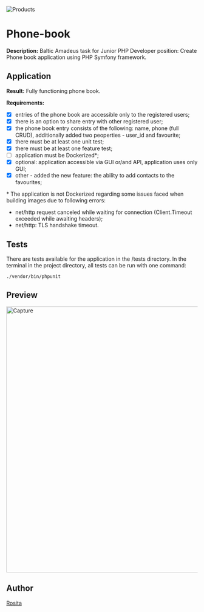 ![Products](https://img.shields.io/badge/PHP-application-blue)

# Phone-book
**Description:** Baltic Amadeus task for Junior PHP Developer position: Create Phone book application using PHP Symfony framework.

## Application
**Result:** Fully functioning phone book.

**Requirements:**
- [x] entries of the phone book are accessible only to the registered users;
- [x] there is an option to share entry with other registered user;
- [x] the phone book entry consists of the following: name, phone (full CRUD), additionally added two peoperties - user_id and favourite;
- [x] there must be at least one unit test;
- [x] there must be at least one feature test;
- [ ] application must be Dockerized*;
- [x] optional: application accessible via GUI or/and API, application uses only GUI;
- [x] other - added the new feature: the ability to add contacts to the favourites;

\* The application is not Dockerized regarding some issues faced when building images due to following errors:
- net/http request canceled while waiting for connection (Client.Timeout exceeded while awaiting headers);
- net/http: TLS handshake timeout.

## Tests
There are tests available for the application in the /tests directory.
In the terminal in the project directory, all tests can be run with one command:
```
./vendor/bin/phpunit
```

## Preview
<img width="700" alt="Capture" src="https://user-images.githubusercontent.com/70884246/118752568-fec0ed00-b86b-11eb-9ef2-86f3eb1cea1b.png">

## Author

[Rosita](https://github.com/rositatisor)
